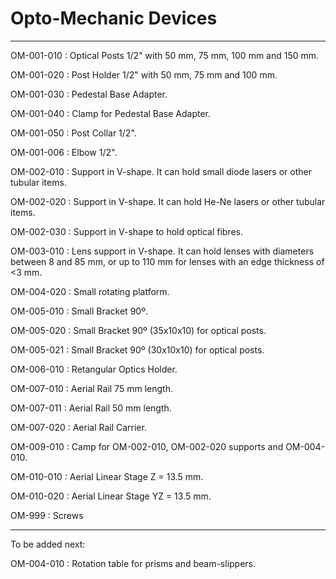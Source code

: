 # Opto-Mechanic Devices
-------
OM-001-010 : Optical Posts 1/2" with 50 mm, 75 mm, 100 mm and 150 mm.

OM-001-020 : Post Holder 1/2" with 50 mm, 75 mm and 100 mm.

OM-001-030 : Pedestal Base Adapter.

OM-001-040 : Clamp for Pedestal Base Adapter.

OM-001-050 : Post Collar 1/2".

OM-001-006 : Elbow 1/2".

OM-002-010 : Support in V-shape. It can hold small diode lasers or other tubular items.

OM-002-020 : Support in V-shape. It can hold He-Ne lasers or other tubular items.

OM-002-030 : Support in V-shape to hold optical fibres.

OM-003-010 : Lens support in V-shape. It can hold lenses with diameters between 8 and 85 mm, or up to 110 mm for lenses with an edge thickness of <3 mm.

OM-004-020 : Small rotating platform.

OM-005-010 : Small Bracket 90º.

OM-005-020 : Small Bracket 90º (35x10x10) for optical posts.

OM-005-021 : Small Bracket 90º (30x10x10) for optical posts.

OM-006-010 : Retangular Optics Holder.

OM-007-010 : Aerial Rail 75 mm length.

OM-007-011 : Aerial Rail 50 mm length.

OM-007-020 : Aerial Rail Carrier.

OM-009-010 : Camp for OM-002-010, OM-002-020 supports and OM-004-010.

OM-010-010 : Aerial Linear Stage Z = 13.5 mm.

OM-010-020 : Aerial Linear Stage YZ = 13.5 mm.

OM-999 : Screws

------
To be added next:

OM-004-010 : Rotation table for prisms and beam-slippers.
